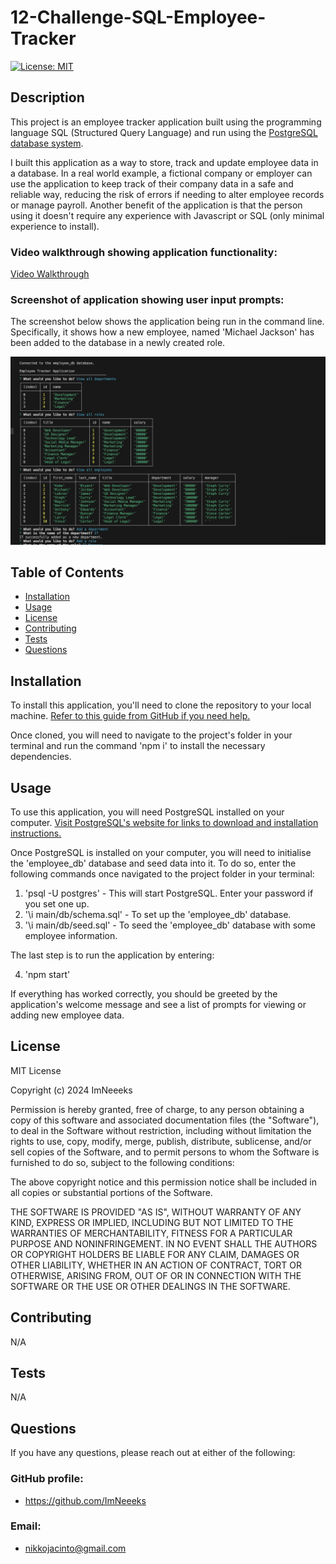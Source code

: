 # 12-Challenge-SQL-Employee-Tracker

[![License: MIT](https://img.shields.io/badge/License-MIT-yellow.svg)](https://opensource.org/licenses/MIT)
        
## Description
            
This project is an employee tracker application built using the programming language SQL (Structured Query Language) and run using the [PostgreSQL database system](https://www.postgresql.org/).

I built this application as a way to store, track and update employee data in a database. In a real world example, a fictional company or employer can use the application to keep track of their company data in a safe and reliable way, reducing the risk of errors if needing to alter employee records or manage payroll. Another benefit of the application is that the person using it doesn't require any experience with Javascript or SQL (only minimal experience to install). 

### Video walkthrough showing application functionality:

[Video Walkthrough](https://drive.google.com/file/d/1bN21kN1ir-DQCLGn9pK-A-WVUk6Yx4c-/view)

### Screenshot of application showing user input prompts:

The screenshot below shows the application being run in the command line. Specifically, it shows how a new employee, named 'Michael Jackson' has been added to the database in a newly created role. 

![Screenshot of application being run in the command line](./assets/employee-tracker.jpeg)
            
## Table of Contents
            
- [Installation](#installation)
- [Usage](#usage)
- [License](#license)
- [Contributing](#contributing)
- [Tests](#tests)
- [Questions](#questions)
            
## Installation

To install this application, you'll need to clone the repository to your local machine. [Refer to this guide from GitHub if you need help.](https://docs.github.com/en/repositories/creating-and-managing-repositories/cloning-a-repository/)

Once cloned, you will need to navigate to the project's folder in your terminal and run the command 'npm i' to install the necessary dependencies. 
            
## Usage

To use this application, you will need PostgreSQL installed on your computer. [Visit PostgreSQL's website for links to download and installation instructions.](https://www.postgresql.org/)

Once PostgreSQL is installed on your computer, you will need to initialise the 'employee_db' database and seed data into it. To do so, enter the following commands once navigated to the project folder in your terminal:

1. 'psql -U postgres' - This will start PostgreSQL. Enter your password if you set one up. 
2. '\i main/db/schema.sql' - To set up the 'employee_db' database.
3. '\i main/db/seed.sql' - To seed the 'employee_db' database with some employee information. 

The last step is to run the application by entering:

4. 'npm start'

If everything has worked correctly, you should be greeted by the application's welcome message and see a list of prompts for viewing or adding new employee data.
            
## License
            
MIT License

Copyright (c) 2024 ImNeeeks
            
Permission is hereby granted, free of charge, to any person obtaining a copy
of this software and associated documentation files (the "Software"), to deal
in the Software without restriction, including without limitation the rights
to use, copy, modify, merge, publish, distribute, sublicense, and/or sell
copies of the Software, and to permit persons to whom the Software is
furnished to do so, subject to the following conditions:
            
The above copyright notice and this permission notice shall be included in all
copies or substantial portions of the Software.
            
THE SOFTWARE IS PROVIDED "AS IS", WITHOUT WARRANTY OF ANY KIND, EXPRESS OR
IMPLIED, INCLUDING BUT NOT LIMITED TO THE WARRANTIES OF MERCHANTABILITY,
FITNESS FOR A PARTICULAR PURPOSE AND NONINFRINGEMENT. IN NO EVENT SHALL THE
AUTHORS OR COPYRIGHT HOLDERS BE LIABLE FOR ANY CLAIM, DAMAGES OR OTHER
LIABILITY, WHETHER IN AN ACTION OF CONTRACT, TORT OR OTHERWISE, ARISING FROM,
OUT OF OR IN CONNECTION WITH THE SOFTWARE OR THE USE OR OTHER DEALINGS IN THE
SOFTWARE.
            
## Contributing

N/A

## Tests

N/A
     
## Questions
            
If you have any questions, please reach out at either of the following:
            
### GitHub profile:
- https://github.com/ImNeeeks

### Email:
- nikkojacinto@gmail.com